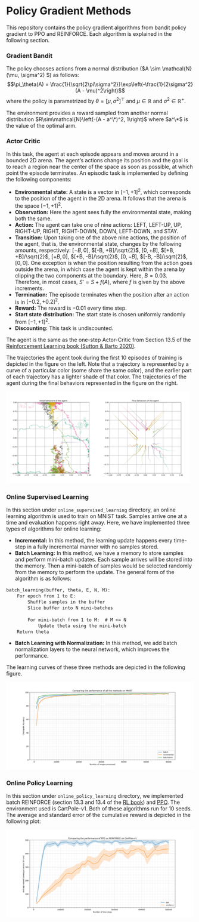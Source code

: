 # Policy Gradient Methods
This repository contains the policy gradient algorithms from bandit policy gradient to 
PPO and REINFORCE. Each algorithm is explained in the following section.

### Gradient Bandit
The policy chooses actions from a normal distribution ($A \sim \mathcal{N}(\mu, \sigma^2) $) as follows:
$$\pi_\theta(A) = \frac{1}{\sqrt{2\pi\sigma^2}}\exp\left(-\frac{1}{2\sigma^2}(A - \mu)^2\right)$$
where the policy is parametrized by $\theta = [\mu, \sigma^2]^\top$ and $\mu \in \mathbb{R}$ and 
$\sigma^2 \in \mathbb{R}^+$. 

The environment provides a reward sampled from another normal distribution 
$R\sim\mathcal{N}\left(-(A - a^\*)^2, 1\right)$ where $a^\*$ is the value of the optimal arm.

### Actor Critic
In this task, the agent at each episode appears and moves around in a bounded 2D arena. The
agent’s actions change its position and the goal is to reach a region near the center of the space
as soon as possible, at which point the episode terminates.
An episodic task is implemented by defining the following components:
- **Environmental state:** A state is a vector in $[-1, +1]^2$, which corresponds to the position
of the agent in the 2D arena. It follows that the arena is the space $[-1, +1]^2$.
- **Observation:** Here the agent sees fully the environmental state, making both the same.
- **Action:** The agent can take one of nine actions: LEFT, LEFT-UP, UP, RIGHT-UP, RIGHT,
RIGHT-DOWN, DOWN, LEFT-DOWN, and STAY.
- **Transition:** Upon taking one of the above nine actions, the position of the agent, that is,
the environmental state, changes by the following amounts, respectively: $[-B, 0]$, $[-B, +B]/\sqrt{2}$, 
$[0, +B]$, $[+B, +B]/\sqrt{2}$, $[+B, 0]$, $[+B, -B]/\sqrt{2}$, $[0, -B]$, $[-B, -B]/\sqrt{2}$, $[0, 0]$. 
One exception is when the position resulting from the action goes outside the arena, in which case the
agent is kept within the arena by clipping the two components at the boundary. Here, $B = 0.03$.
Therefore, in most cases, $S’ = S + f(A)$, where $f$ is given by the above increments.
- **Termination:** The episode terminates when the position after an action is in $[-0.2, +0.2]^2$.
- **Reward:** The reward is $-0.01$ every time step.
- **Start state distribution:** The start state is chosen uniformly randomly from $[-1, +1]^2$.
- **Discounting:** This task is undiscounted.

The agent is the same as the one-step Actor-Critic from Section 13.5 of the [Reinforcement Learning book (Sutton &
Barto 2020)](http://incompleteideas.net/book/RLbook2020.pdf). 

The trajectories the agent took during the first 10 episodes of training is depicted in the figure on the left. Note that a 
trajectory is represented by a curve of a particular color (some share the same
color), and the earlier part of each trajectory has a lighter shade of that color.
The trajectories of the agent during the final behaviors represented in the figure on the right.

<img src="./actor_critic/image/initial.jpg" alt="drawing" width="49%"/><img src="./actor_critic/image/final.jpg" alt="drawing" width="49%"/>

### Online Supervised Learning
In this section under `online_supervised_learning` directory, an online learning algorithm is used to train on MNIST task. Samples arrive one at a time and 
evaluation happens right away. Here, we have implemented three types of algorithms for online learning:
- **Incremental:** In this method, the learning update happens every time-step in a fully incremental manner with no 
samples stored.
- **Batch Learning:** In this method, we have a memory to store samples and perform mini-batch updates. Each sample arrives
will be stored into the memory. Then a mini-batch of samples would be selected randomly from the memory to perform the update.
The general form of the algorithm is as follows:
```
batch_learning(buffer, theta, E, N, M):  
    For epoch from 1 to E:
        Shuffle samples in the buffer
        Slice buffer into N mini-batches
        
        For mini-batch from 1 to M:  # M <= N
            Update theta using the mini-batch
    Return theta
```
- **Batch Learning with Normalization:** In this method, we add batch normalization layers to the neural network, which
improves the performance.

The learning curves of these three methods are depicted in the following figure.

<img src="./online_supervised_learning/plots/total_result.jpg">

### Online Policy Learning
In this section under `online_policy_learning` directory, we implemented batch REINFORCE (section 13.3 and 13.4 of the [RL book](http://incompleteideas.net/book/RLbook2020.pdf))
and [PPO](https://arxiv.org/pdf/1707.06347.pdf). The environment used is CartPole-v1. Both of these algorithms 
run for 10 seeds. The average and standard error of the cumulative reward is depicted in the following plot:

<img src="./online_policy_learning/plots/total_result.jpg">







